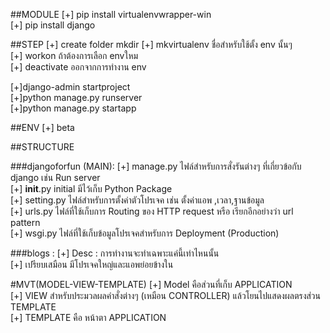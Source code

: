 ##MODULE
 [+] pip install virtualenvwrapper-win <br>
 [+] pip install django<br>

##STEP
[+] create folder mkdir  <name>
 [+] mkvirtualenv <name> ชื่อสำหรับใช้ตั้ง env นั้นๆ <br>
    [+] workon <name> ถ้าต้องการเลือก envใหม <br>
    [+] deactivate <name> ออกจากการทำงาน env <br>

 [+]django-admin startproject <name> <br>
 [+]python manage.py runserver <br>
 [+]python manage.py startapp <name> <br>

##ENV
[+] beta

##STRUCTURE

###djangoforfun (MAIN):
  [+] manage.py ไฟล์สำหรับการสั่งรันต่างๆ ที่เกี่ยวข้อกับ django เช่น Run server <br>
  [+] __init__.py initial มีไว้เก็บ Python Package <br>
  [+] setting.py ไฟล์สำหรับการตั้งค่าตัวโปรเจค เช่น ตั้งค่าแอพ ,เวลา,ฐานข้อมูล<br>
  [+] urls.py ไฟล์ที่ใช้เก็บการ Routing ของ HTTP request หรือ เรียกอีกอย่างว่า url pattern<br>
  [+] wsgi.py  ไฟล์ที่ใช้เก็บข้อมูลโปรเจคสำหรับการ Deployment (Production)<br>

###blogs :
  [+] Desc : การทำงานจะทำเฉพาะแค่นี้เท่าไหนนั้น <br>
  [+] เปรียบเสมือน มีโปรเจคใหญ่และแอพย่อยข้างใน <br>

#MVT(MODEL-VIEW-TEMPLATE)
[+] Model คือส่วนที่เก็บ APPLICATION <br>
[+] VIEW สำหรับประมวลผลคำสั่งต่างๆ (เหมือน CONTROLLER) แล้วโยนไปแสดงผลตรงส่วน TEMPLATE<br>
[+] TEMPLATE คือ หน้าตา APPLICATION <br>
